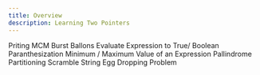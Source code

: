 ```yaml
---
title: Overview
description: Learning Two Pointers
---
```






Priting MCM
Burst Ballons
Evaluate Expression to True/ Boolean Paranthesization
Minimum / Maximum Value of an Expression
Pallindrome Partitioning
Scramble String
Egg Dropping Problem